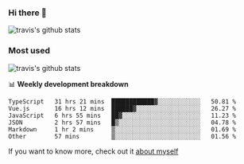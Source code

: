 ### Hi there 👋

<!--
**HondryTravis/HondryTravis** is a ✨ _special_ ✨ repository because its `README.md` (this file) appears on your GitHub profile.

Here are some ideas to get you started:

- 🔭 I’m currently working on ...
- 🌱 I’m currently learning ...
- 👯 I’m looking to collaborate on ...
- 🤔 I’m looking for help with ...
- 💬 Ask me about ...
- 📫 How to reach me: ...
- 😄 Pronouns: ...
- ⚡ Fun fact: ...
-->

![travis's github stats](https://github-readme-stats.vercel.app/api?username=HondryTravis&hide=stars)
### Most used
![travis's github stats](https://github-readme-stats.anuraghazra1.vercel.app/api/top-langs/?username=HondryTravis&layout=compact&hide_title=true)

📊 **Weekly development breakdown**

<!--START_SECTION:waka-->

```text
TypeScript   31 hrs 21 mins  ████████████▓░░░░░░░░░░░░   50.81 %
Vue.js       16 hrs 12 mins  ██████▓░░░░░░░░░░░░░░░░░░   26.27 %
JavaScript   6 hrs 55 mins   ██▓░░░░░░░░░░░░░░░░░░░░░░   11.23 %
JSON         2 hrs 57 mins   █▒░░░░░░░░░░░░░░░░░░░░░░░   04.78 %
Markdown     1 hr 2 mins     ▒░░░░░░░░░░░░░░░░░░░░░░░░   01.69 %
Other        57 mins         ▒░░░░░░░░░░░░░░░░░░░░░░░░   01.56 %
```

<!--END_SECTION:waka-->

If you want to know more, check out it [about myself](https://hondrytravis.github.io/)
